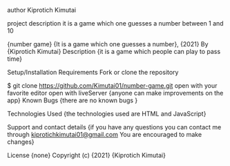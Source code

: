 author
Kiprotich Kimutai

project description
it is a game which one guesses a number between 1 and 10

{number game}
{It is a game which one guesses a number}, {2021}
By {Kiprotich Kimutai}
Description
{it is a game which people can play to pass time}

Setup/Installation Requirements
Fork or clone the repository

$ git clone https://github.com/Kimutai01/number-game.git
open with your favorite editor
open with liveServer {anyone can make improvements on the app}
Known Bugs
{there are no known bugs }

Technologies Used
{the technologies used are HTML and JavaScript}

Support and contact details
{if you have any questions you can contact me through kiprotichkimutai01@gmail.com You are encouraged to make changes}

License
{none} Copyright (c) {2021} {Kiprotich Kimutai}